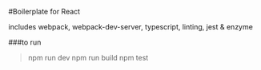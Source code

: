 #Boilerplate for React

includes webpack, webpack-dev-server, typescript, linting, jest & enzyme

###to run

> npm run dev
> npm run build
> npm test




